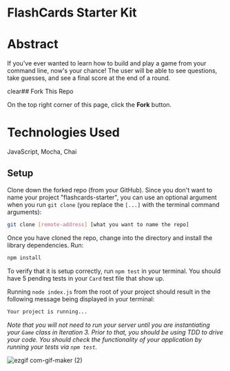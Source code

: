 # FlashCards Starter Kit

# Abstract 
If you've ever wanted to learn how to build and play a game from your command line, now's your chance! The user will be able to see questions, take guesses, and see a final score at the end of a round. 

clear## Fork This Repo

On the top right corner of this page, click the **Fork** button.

# Technologies Used

JavaScript, Mocha, Chai

## Setup

Clone down the forked repo (from your GitHub). Since you don't want to name your project "flashcards-starter", you can use an optional argument when you run `git clone` (you replace the `[...]` with the terminal command arguments):

```bash
git clone [remote-address] [what you want to name the repo]
```

Once you have cloned the repo, change into the directory and install the library dependencies. Run:

```bash
npm install
```

To verify that it is setup correctly, run `npm test` in your terminal. You should have 5 pending tests in your `Card` test file that show up.

Running `node index.js` from the root of your project should result in the following message being displayed in your terminal: 

```bash
Your project is running...
```

*Note that you will not need to run your server until you are instantiating your `Game` class in Iteration 3. Prior to that, you should be using TDD to drive your code. You should check the functionality of your application by running your tests via `npm test`.*

![ezgif com-gif-maker (2)](https://user-images.githubusercontent.com/108428451/205164883-e8b18d1f-9afa-4ba3-833c-27361e98efec.gif)



